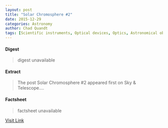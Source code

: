 ```yaml
---
layout: post
title: "Solar Chromosphere #2"
date: 2015-12-29
categories: Astronomy
author: Chad Quandt
tags: [Scientific instruments, Optical devices, Optics, Astronomical observatories, Telescopes, Astronomy, Observational astronomy, Physical sciences, Scientific observation, Outer space, Astronomical instruments, Astronomical imaging, Works about astronomy, Featured]
---
```



#### Digest
>digest unavailable

#### Extract
>The post Solar Chromosphere #2 appeared first on Sky &amp; Telescope....

#### Factsheet
>factsheet unavailable

[Visit Link](http://www.skyandtelescope.com/online-gallery/solar-chromosphere-2/)


